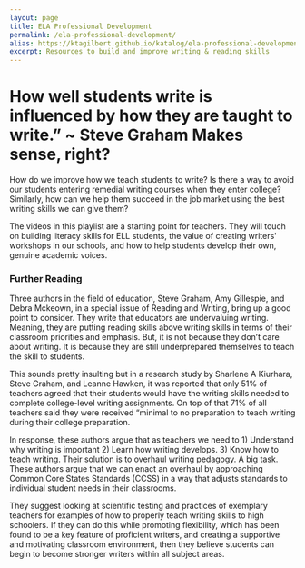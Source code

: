 ```yaml
---
layout: page
title: ELA Professional Development
permalink: /ela-professional-development/
alias: https://ktagilbert.github.io/katalog/ela-professional-development/
excerpt: Resources to build and improve writing & reading skills
---
```


<div class="candidate-work-content">
  <h1>
    How well students write is influenced by how they are taught to write.” ~ Steve Graham Makes sense, right?
  </h1>
    <p>
      How do we improve how we teach students to write? Is there a way to avoid our students entering remedial writing courses when they enter college? Similarly, how can we help them succeed in the job market using the best writing skills we can give them?
    </p>
    <p>
      The videos in this playlist are a starting point for teachers. They will touch on building literacy skills for ELL students, the value of creating writers' workshops in our schools, and how to help students develop their own, genuine academic voices.
    </p>
    <div id=further-reading>
      <h3>
        Further Reading
      </h3>
        <p>
          Three authors in the field of education, Steve Graham, Amy Gillespie, and Debra Mckeown, in a special issue of Reading and Writing, bring up a good point to consider. They write that educators are undervaluing writing. Meaning, they are putting reading skills above writing skills in terms of their classroom priorities and emphasis. But, it is not because they don’t care about writing. It is because they are still underprepared themselves to teach the skill to students.
        </p>
        <p>
          This sounds pretty insulting but in a research study by Sharlene A Kiurhara, Steve Graham, and Leanne Hawken, it was reported that only 51% of teachers agreed that their students would have the writing skills needed to complete college-level writing assignments. On top of that 71% of all teachers said they were received “minimal to no preparation to teach writing during their college preparation.
        </p>
        <p>
          In response, these authors argue that as teachers we need to  1) Understand why writing is important  2) Learn how writing develops. 3) Know how to teach writing. Their solution is to overhaul writing pedagogy. A big task. These authors argue that we can enact an overhaul by approaching Common Core States Standards (CCSS) in a way that adjusts standards to individual student needs in their classrooms.
        </p>
        <p>
          They suggest looking at scientific testing and practices of exemplary teachers for examples of how to properly teach writing skills to high schoolers. If they can do this while promoting flexibility, which has been found to be a key feature of proficient writers, and creating a supportive and motivating classroom environment, then they believe students can begin to become stronger writers within all subject areas.
        </p>
    </div>
</div>
